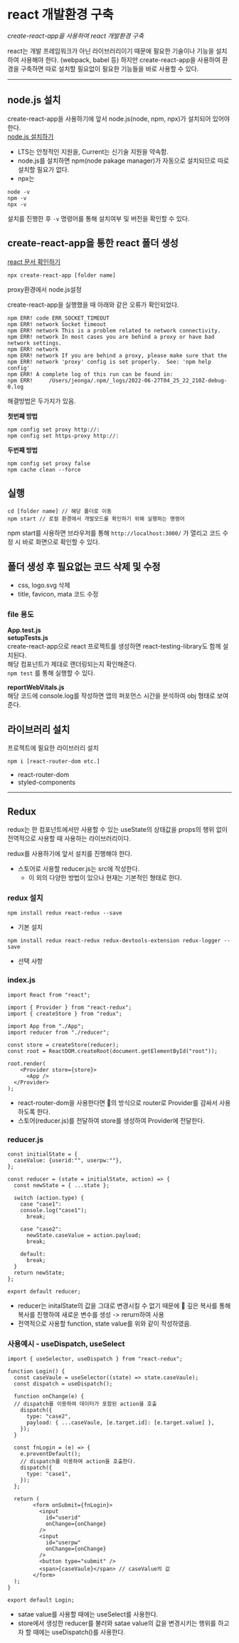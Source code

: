 # react 개발환경 구축

_create-react-app을 사용하여 react 개발환경 구축_

react는 개발 프레임워크가 아닌 라이브러리이기 때문에 필요한 기술이나 기능을 설치하여 사용해야 한다. (webpack, babel 등) 하지만 create-react-app을 사용하여 환경을 구축하면 따로 설치할 필요없이 필요한 기능들을 바로 사용할 수 있다.

---

## node.js 설치

create-react-app을 사용하기에 앞서 node.js(node, npm, npx)가 설치되어 있어야 한다.  
[node.js 설치하기](https://nodejs.org/en/)

- LTS는 안정적인 지원을, Current는 신기술 지원을 약속함.
- node.js를 설치하면 npm(node pakage manager)가 자동으로 설치되므로 따로 설치할 필요가 없다.
- npx는

```
node -v
npm -v
npx -v
```

설치를 진행한 후 `-v` 명령어를 통해 설치여부 및 버전을 확인할 수 있다.

## create-react-app을 통한 react 폴더 생성

[react 문서 확인하기](https://ko.reactjs.org/docs/create-a-new-react-app.html#create-react-app)

```
npx create-react-app [folder name]
```

proxy환경에서 node.js설정

create-react-app을 실행했을 때 아래와 같은 오류가 확인되었다.

```
npm ERR! code ERR_SOCKET_TIMEOUT
npm ERR! network Socket timeout
npm ERR! network This is a problem related to network connectivity.
npm ERR! network In most cases you are behind a proxy or have bad network settings.
npm ERR! network
npm ERR! network If you are behind a proxy, please make sure that the
npm ERR! network 'proxy' config is set properly.  See: 'npm help config'
npm ERR! A complete log of this run can be found in:
npm ERR!     /Users/jeonga/.npm/_logs/2022-06-27T04_25_22_210Z-debug-0.log
```

해결방법은 두가지가 있음.

**첫번째 방법**

```
npm config set proxy http://:
npm config set https-proxy http://:
```

**두번째 방법**

```
npm config set proxy false
npm cache clean --force
```

## 실행

```
cd [folder name] // 해당 폴더로 이동
npm start // 로컬 환경에서 개발모드를 확인하기 위해 실행하는 명령어
```

npm start를 사용하면 브라우저를 통해 `http://localhost:3000/` 가 열리고 코드 수정 시 바로 화면으로 확인할 수 있다.

## 폴더 생성 후 필요없는 코드 삭제 및 수정

- css, logo.svg 삭제
- title, favicon, mata 코드 수정

### file 용도

**App.test.js**  
**setupTests.js**  
create-react-app으로 react 프로젝트를 생성하면 react-testing-library도 함께 설치된다.  
해당 컴포넌트가 제대로 랜더링되는지 확인해준다.  
`npm test` 를 통해 실행할 수 있다.

**reportWebVitals.js**  
해당 코드에 console.log를 작성하면 앱의 퍼포먼스 시간을 분석하여 obj 형태로 보여준다.

## 라이브러리 설치

프로젝트에 필요한 라이브러리 설치

```
npm i [react-router-dom etc.]
```

- react-router-dom
- styled-components

---

## Redux

redux는 한 컴포넌트에서만 사용할 수 있는 useState의 상태값을 props의 행위 없이 전역적으로 사용할 때 사용하는 라이브러리이다.

redux를 사용하기에 앞서 설치를 진행해야 한다.

- 스토어로 사용할 reducer.js는 src에 작성한다.
  - 이 외의 다양한 방법이 있으나 현재는 기본적인 형태로 한다.

### redux 설치

```
npm install redux react-redux --save
```

- 기본 설치

```
npm install redux react-redux redux-devtools-extension redux-logger --save
```

- 선택 사항

### index.js

```
import React from "react";

import { Provider } from "react-redux";
import { createStore } from "redux";

import App from "./App";
import reducer from "./reducer";

const store = createStore(reducer);
const root = ReactDOM.createRoot(document.getElementById("root"));

root.render(
    <Provider store={store}>
      <App />
  </Provider>
);
```

- react-router-dom을 사용한다면 <router><Provider></router>의 방식으로 router로 Provider를 감싸서 사용하도록 한다.
- 스토어(reducer.js)를 전달하여 store를 생성하여 Provider에 전달한다.

### reducer.js

```
const initialState = {
  caseValue: {userid:"", userpw:""},
};

const reducer = (state = initialState, action) => {
  const newState = { ...state };

  switch (action.type) {
    case "case1":
    console.log("case1");
      break;

    case "case2":
      newState.caseValue = action.payload;
      break;

    default:
      break;
  }
  return newState;
};

export default reducer;
```

- reducer는 initalState의 값을 그대로 변경시킬 수 없기 때문에  깊은 복사를 통해 복사를 진행하여 새로운 변수를 생성 -> rerurn하여 사용
- 전역적으로 사용할 function, state value를 위와 같이 작성하였음.

### 사용예시 - useDispatch, useSelect

```
import { useSelector, useDispatch } from "react-redux";

function Login() {
  const caseVaule = useSelector((state) => state.caseVaule);
  const dispatch = useDispatch();

  function onChange(e) {
  // dispatch를 이용하여 데이터가 포함된 action을 호출
    dispatch({
      type: "case2",
      payload: { ...caseVaule, [e.target.id]: [e.target.value] },
    });
  }

  const fnLogin = (e) => {
    e.preventDefault();
    // dispatch를 이용하여 action을 호출한다.
    dispatch({
      type: "case1",
    });
  };

  return (
        <form onSubmit={fnLogin}>
          <input
            id="userid"
            onChange={onChange}
          />
          <input
            id="userpw"
            onChange={onChange}
          />
          <button type="submit" />
          <span>{caseVaule}</span> // caseValue의 값
        </form>
  );
}

export default Login;
```

- satae value를 사용할 때에는 useSelect를 사용한다.
- store에서 생성한 reducer를 불러와 satae value의 값을 변경시키는 행위를 하고자 할 때에는 useDispatch()를 사용한다.
